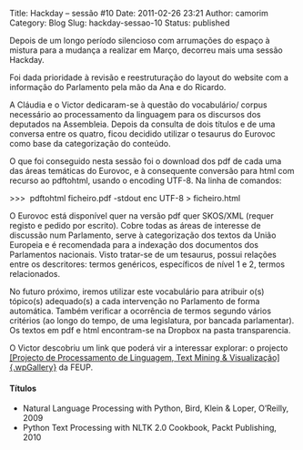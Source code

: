 Title: Hackday – sessão #10
Date: 2011-02-26 23:21
Author: camorim
Category: Blog
Slug: hackday-sessao-10
Status: published

Depois de um longo período silencioso com arrumações do espaço à mistura para a mudança a realizar em Março, decorreu mais uma sessão Hackday.

Foi dada prioridade à revisão e reestruturação do layout do website com a informação do Parlamento pela mão da Ana e do Ricardo.

A Cláudia e o Victor dedicaram-se à questão do vocabulário/ corpus necessário ao processamento da linguagem para os discursos dos deputados na Assembleia. Depois da consulta de dois títulos e de uma conversa entre os quatro, ficou decidido utilizar o tesaurus do Eurovoc como base da categorização do conteúdo.

O que foi conseguido nesta sessão foi o download dos pdf de cada uma das áreas temáticas do Eurovoc, e à consequente conversão para html com recurso ao pdftohtml, usando o encoding UTF-8. Na linha de comandos:

\>\>\>  pdftohtml ficheiro.pdf -stdout enc UTF-8 \> ficheiro.html

O Eurovoc está disponível quer na versão pdf quer SKOS/XML (requer registo e pedido por escrito). Cobre todas as áreas de interesse de discussão num Parlamento, serve à categorização dos textos da União Europeia e é recomendada para a indexação dos documentos dos Parlamentos nacionais. Visto tratar-se de um tesaurus, possui relações entre os descritores: termos genéricos, específicos de nível 1 e 2, termos relacionados.

No futuro próximo, iremos utilizar este vocabulário para atribuir o(s) tópico(s) adequado(s) a cada intervenção no Parlamento de forma automática. Também verificar a ocorrência de termos segundo vários critérios (ao longo do tempo, de uma legislatura, por bancada parlamentar). Os textos em pdf e html encontram-se na Dropbox na pasta transparencia.

O Victor descobriu um link que poderá vir a interessar explorar: o projecto [[Projecto de Processamento de Linguagem, Text Mining & Visualização]{.wpGallery}](http://pattie.fe.up.pt "Pattie, FEUP") da FEUP.

#### Títulos

-   Natural Language Processing with Python, Bird, Klein & Loper, O’Reilly, 2009
-   Python Text Processing with NLTK 2.0 Cookbook, Packt Publishing, 2010
